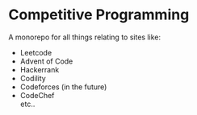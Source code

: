 # Competitive Programming 
A monorepo for all things relating to sites like:
  - Leetcode 
  - Advent of Code 
  - Hackerrank 
  - Codility
  - Codeforces (in the future)
  - CodeChef \
etc.. 



